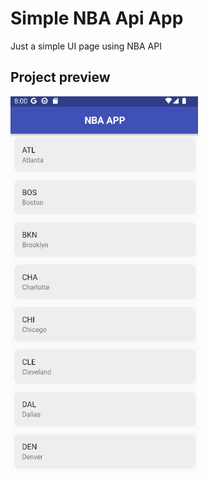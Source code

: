 # Simple NBA Api App

Just a simple UI page using NBA API

## Project preview
<img src= "preview_image/preview_image.png" width=300>
